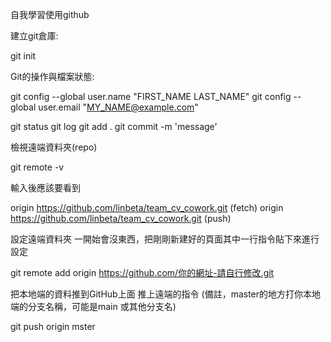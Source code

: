 自我學習使用github

建立git倉庫:

git init


Git的操作與檔案狀態:

git config --global user.name "FIRST_NAME LAST_NAME"
git config --global user.email "MY_NAME@example.com"

git status
git log
git add . 
git commit -m 'message'

檢視遠端資料夾(repo)

git remote -v

輸入後應該要看到

origin  https://github.com/linbeta/team_cv_cowork.git (fetch)
origin  https://github.com/linbeta/team_cv_cowork.git (push)

設定遠端資料夾 一開始會沒東西，把剛剛新建好的頁面其中一行指令貼下來進行設定

git remote add origin https://github.com/你的網址-請自行修改.git

把本地端的資料推到GitHub上面
推上遠端的指令 (備註，master的地方打你本地端的分支名稱，可能是main 或其他分支名)

git push origin mster
